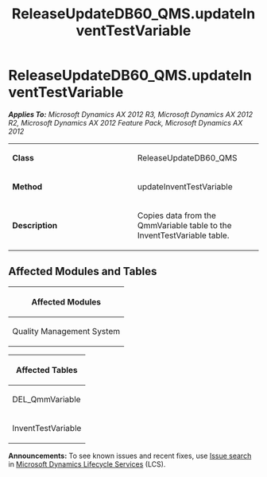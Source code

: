 ﻿---
title: ReleaseUpdateDB60_QMS.updateInventTestVariable
TOCTitle: ReleaseUpdateDB60_QMS.updateInventTestVariable
ms:assetid: 005b76ad-21f3-29bc-7f18-8d44035084bc
ms:mtpsurl: https://msdn.microsoft.com/en-us/library/JJ684607(v=AX.60)
ms:contentKeyID: 49706304
ms.date: 05/18/2015
mtps_version: v=AX.60
---

# ReleaseUpdateDB60\_QMS.updateInventTestVariable 


_**Applies To:** Microsoft Dynamics AX 2012 R3, Microsoft Dynamics AX 2012 R2, Microsoft Dynamics AX 2012 Feature Pack, Microsoft Dynamics AX 2012_

<table>
<colgroup>
<col style="width: 50%" />
<col style="width: 50%" />
</colgroup>
<tbody>
<tr class="odd">
<td><p><strong>Class</strong></p></td>
<td><p>ReleaseUpdateDB60_QMS</p></td>
</tr>
<tr class="even">
<td><p><strong>Method</strong></p></td>
<td><p>updateInventTestVariable</p></td>
</tr>
<tr class="odd">
<td><p><strong>Description</strong></p></td>
<td><p>Copies data from the QmmVariable table to the InventTestVariable table.</p></td>
</tr>
</tbody>
</table>


## Affected Modules and Tables

<table>
<colgroup>
<col style="width: 100%" />
</colgroup>
<thead>
<tr class="header">
<th><p>Affected Modules</p></th>
</tr>
</thead>
<tbody>
<tr class="odd">
<td><p>Quality Management System</p></td>
</tr>
</tbody>
</table>


<table>
<colgroup>
<col style="width: 100%" />
</colgroup>
<thead>
<tr class="header">
<th><p>Affected Tables</p></th>
</tr>
</thead>
<tbody>
<tr class="odd">
<td><p>DEL_QmmVariable</p></td>
</tr>
<tr class="even">
<td><p>InventTestVariable</p></td>
</tr>
</tbody>
</table>

  
**Announcements:** To see known issues and recent fixes, use [Issue search](http://go.microsoft.com/fwlink/?linkid=389258) in [Microsoft Dynamics Lifecycle Services](http://go.microsoft.com/fwlink/?linkid=306505) (LCS).

